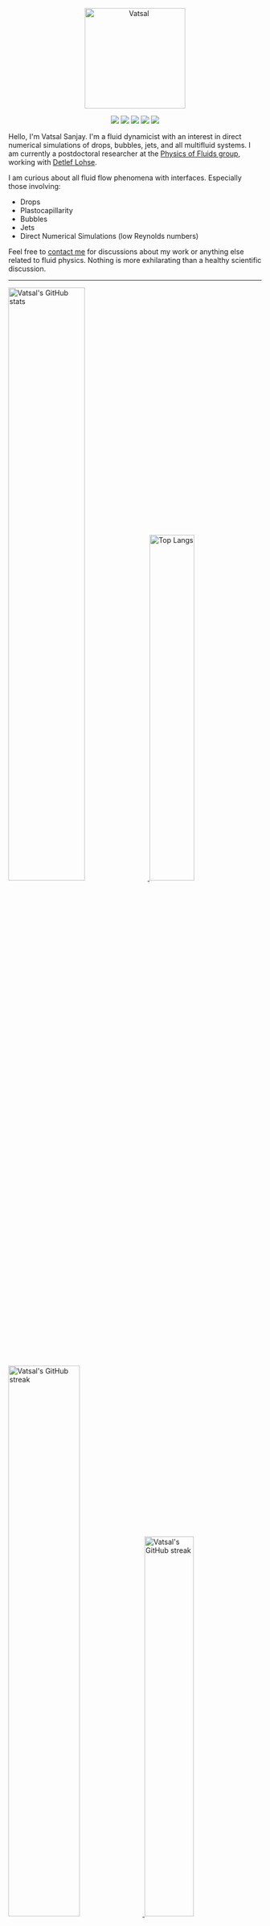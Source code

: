 <center>

[<img alt="Vatsal" width="200px" src="https://www.dropbox.com/s/dxyybgtblo8er6h/Logo_Vatsal_Vector.png?raw=1">](https://www.vatsalsanjay.com)

[<img src="https://img.shields.io/badge/googlescholar-4285F4?&style=for-the-badge&logo=googlescholar&logoColor=white">](https://scholar.google.com/citations?hl=en&user=67aQviYAAAAJ)
[<img src="https://img.shields.io/static/v1.svg?&style=for-the-badge&logo=ResearchGate&label=&message=ResearchGate&logoColor=white&color=green">](https://www.researchgate.net/profile/Vatsal-Sanjay-2)
[<img src="https://img.shields.io/badge/twitter-1DA1F2?&style=for-the-badge&logo=twitter&logoColor=white">](https://twitter.com/VatsalSanjay)
[<img src="https://img.shields.io/badge/linkedin-0A66C2?&style=for-the-badge&logo=linkedin">](https://www.linkedin.com/in/vatsalsanjay/)
[<img src="https://img.shields.io/badge/orcid-A6CE39?&style=for-the-badge&logo=orcid&logoColor=white">](https://orcid.org/0000-0002-4293-6099)

</center>

Hello, I'm Vatsal Sanjay. I'm a fluid dynamicist with an interest in direct numerical simulations of drops, bubbles, jets, and all multifluid systems. I am currently a postdoctoral researcher at the [Physics of Fluids group](https://pof.tnw.utwente.nl), working with [Detlef Lohse](https://en.wikipedia.org/wiki/Detlef_Lohse). 

I am curious about all fluid flow phenomena with interfaces. Especially those involving:

- Drops
- Plastocapillarity
- Bubbles
- Jets
- Direct Numerical Simulations (low Reynolds numbers)

Feel free to [contact me](mailto:contact@vatsalsanjay.com) for discussions about my work or anything else related to fluid physics. Nothing is more exhilarating than a healthy scientific discussion.

<!-- ![Vatsal's GitHub stats](https://github-readme-stats-xi-wine-74.vercel.app/api?username=VatsalSy&show_icons=true&theme=vision-friendly-dark)

![Top Langs](https://github-readme-stats-xi-wine-74.vercel.app/api/top-langs/?username=VatsalSy&layout=compact&theme=vision-friendly-dark) -->

---

  <a href="https://github.com/VatsalSy" target="_blank">
    <picture>
      <source media="(prefers-color-scheme: dark)" srcset="https://cust-github-readme-stats.vercel.app/api?username=VatsalSy&show_icons=true&theme=vision-friendly-dark" width="55%" height="auto">
      <img alt="Vatsal's GitHub stats" src="https://cust-github-readme-stats.vercel.app/api?username=VatsalSy&show_icons=true&theme=solarized-light&hide_border=true" width="55%" height="auto">
    </picture>
  </a>
  <a href="https://github.com/VatsalSy" target="_blank">
    <picture>
      <source media="(prefers-color-scheme: dark)" srcset="https://cust-github-readme-stats.vercel.app/api/top-langs/?username=VatsalSy&layout=compact&theme=vision-friendly-dark" width="42%" height="auto">
      <img alt="Top Langs" src="https://cust-github-readme-stats.vercel.app/api/top-langs/?username=VatsalSy&layout=compact&theme=solarized-light&hide_border=true" width="42%" height="auto">
    </picture>
  </a>

  <a href="https://github.com/VatsalSy" target="_blank">
    <picture>
      <source media="(prefers-color-scheme: dark)" srcset="https://github-readme-streak-stats-delta-lovat.vercel.app/?user=VatsalSy&theme=vision-friendly-dark" width="53%" height="auto">
      <img alt="Vatsal's GitHub streak" src="https://github-readme-streak-stats-delta-lovat.vercel.app/?user=VatsalSy&theme=solarized-light&hide_border=true" width="53%" height="auto">
    </picture>
  </a>

  <a href="https://www.youtube.com/@VatsalSanjay" target="_blank">
    <picture>
      <source media="(prefers-color-scheme: dark)" srcset="https://cust-youtube-stats-card.vercel.app/api?channelid=UC-eTdHrAM_eQrWOtNLoT19w&theme=vision_friendly_dark&cache_seconds=0" width="44%" height="auto">
      <img alt="Vatsal's GitHub streak" src="https://cust-youtube-stats-card.vercel.app/api?channelid=UC-eTdHrAM_eQrWOtNLoT19w&theme=solarized_light&hide_border=true" width="44%" height="auto">
    </picture>
 </a>

---

### :zap: Recent Activity

<!--START_SECTION:activity-->
1. 🚀 Published release [GitHub Commit Stats v2.1 🎉](https://github.com/VatsalSy/commits-readme-stats/releases/tag/v2.1) in [VatsalSy/commits-readme-stats](https://github.com/VatsalSy/commits-readme-stats)
2. 🚀 Published release [v2.1](https://github.com/VatsalSy/commits-readme-stats/releases/tag/v2.1) in [VatsalSy/commits-readme-stats](https://github.com/VatsalSy/commits-readme-stats)
3. 🚀 Published release [GitHub Commit Stats v2.0.0 🎉](https://github.com/VatsalSy/commits-readme-stats/releases/tag/v2.0.0) in [VatsalSy/commits-readme-stats](https://github.com/VatsalSy/commits-readme-stats)
4. 🎉 Merged PR [#17](https://github.com/VatsalSy/commits-readme-stats/pull/17) in [VatsalSy/commits-readme-stats](https://github.com/VatsalSy/commits-readme-stats)
5. 💪 Opened PR [#17](https://github.com/VatsalSy/commits-readme-stats/pull/17) in [VatsalSy/commits-readme-stats](https://github.com/VatsalSy/commits-readme-stats)
<!--END_SECTION:activity-->
---

### Hi there 👋
<p align="left"> <img src="https://komarev.com/ghpvc/?username=VatsalSy&label=Profile%20views&color=orange&style=for-the-badge" alt="VatsalSy" /> </p>

---
### :zap: More statistics

<!--START_SECTION:github-stats-->
**I'm an Early 🐤** 

```text
🌞 Morning                342 commits         ██████░░░░░░░░░░░░░░░░░░░   23.52 % 
🌆 Daytime                471 commits         ████████░░░░░░░░░░░░░░░░░   32.39 % 
🌃 Evening                475 commits         ████████░░░░░░░░░░░░░░░░░   32.67 % 
🌙 Night                  166 commits         ███░░░░░░░░░░░░░░░░░░░░░░   11.42 % 
```
📅 **I'm Most Productive on Sunday** 

```text
Monday                   187 commits         ███░░░░░░░░░░░░░░░░░░░░░░   12.86 % 
Tuesday                  194 commits         ███░░░░░░░░░░░░░░░░░░░░░░   13.34 % 
Wednesday                197 commits         ███░░░░░░░░░░░░░░░░░░░░░░   13.55 % 
Thursday                 228 commits         ████░░░░░░░░░░░░░░░░░░░░░   15.68 % 
Friday                   160 commits         ███░░░░░░░░░░░░░░░░░░░░░░   11.00 % 
Saturday                 231 commits         ████░░░░░░░░░░░░░░░░░░░░░   15.89 % 
Sunday                   257 commits         ████░░░░░░░░░░░░░░░░░░░░░   17.68 % 
```


<!--END_SECTION:github-stats-->

<!--START_SECTION:waka-->
![Code Time](http://img.shields.io/badge/Code%20Time-567%20hrs%2025%20mins-blue)

![Lines of code](https://img.shields.io/badge/From%20Hello%20World%20I%27ve%20Written-40.5%20million%20lines%20of%20code-blue)

**🐱 My GitHub Data** 

> 📦 3.6 MB Used in GitHub's Storage 
 > 
> 🚫 Not Opted to Hire
 > 
> 📜 79 Public Repositories 
 > 
> 🔑 48 Private Repositories 
 > 
📊 **This Week I Spent My Time On** 

```text
🕑︎ Time Zone: Europe/Amsterdam

💬 Programming Languages: 
Other                    12 hrs 49 mins      ███████░░░░░░░░░░░░░░░░░░   28.13 % 
Python                   8 hrs 52 mins       █████░░░░░░░░░░░░░░░░░░░░   19.48 % 
LaTeX                    6 hrs 49 mins       ████░░░░░░░░░░░░░░░░░░░░░   14.97 % 
Git                      5 hrs 31 mins       ███░░░░░░░░░░░░░░░░░░░░░░   12.11 % 
C                        4 hrs 42 mins       ███░░░░░░░░░░░░░░░░░░░░░░   10.34 % 

🔥 Editors: 
Cursor                   15 hrs 58 mins      █████████░░░░░░░░░░░░░░░░   35.03 % 
Notes                    7 hrs 17 mins       ████░░░░░░░░░░░░░░░░░░░░░   16.00 % 
Warp                     7 hrs 11 mins       ████░░░░░░░░░░░░░░░░░░░░░   15.77 % 
Safari                   6 hrs 57 mins       ████░░░░░░░░░░░░░░░░░░░░░   15.25 % 
TeXstudio                6 hrs 39 mins       ████░░░░░░░░░░░░░░░░░░░░░   14.61 % 

🐱‍💻 Projects: 
Writing                  15 hrs 6 mins       ████████░░░░░░░░░░░░░░░░░   33.11 % 
Research misc,           9 hrs 56 mins       █████░░░░░░░░░░░░░░░░░░░░   21.81 % 
commits-readme-stats     7 hrs 6 mins        ████░░░░░░░░░░░░░░░░░░░░░   15.57 % 
GitHub management        5 hrs 57 mins       ███░░░░░░░░░░░░░░░░░░░░░░   13.06 % 
cust-waka-readme-stats   3 hrs 15 mins       ██░░░░░░░░░░░░░░░░░░░░░░░   07.15 % 

💻 Operating System: 
Mac                      45 hrs 36 mins      █████████████████████████   100.00 % 
```

**I Mostly Code in TeX** 

```text
TeX                      40 repos            ███████░░░░░░░░░░░░░░░░░░   27.59 % 
MATLAB                   13 repos            ██░░░░░░░░░░░░░░░░░░░░░░░   08.97 % 
Python                   7 repos             █░░░░░░░░░░░░░░░░░░░░░░░░   04.83 % 
JavaScript               2 repos             ░░░░░░░░░░░░░░░░░░░░░░░░░   01.38 % 
TypeScript               2 repos             ░░░░░░░░░░░░░░░░░░░░░░░░░   01.38 % 
```




 Last Updated on 12/11/2024 01:22:09 UTC
<!--END_SECTION:waka-->
---

[![Vatsal's github activity graph](https://cust-github-readme-activity-graph-yfn1.vercel.app/graph?username=VatsalSy&theme=github-compact&&area=true&hide_border=true&hide_title=true&days=42)](https://github.com/VatsalSy)

<div align="center">
  <a href="https://next.ossinsight.io/widgets/official/analyze-user-contribution-time-distribution?user_id=17101345&period=all_times" target="_blank">
    <picture>
      <source media="(prefers-color-scheme: dark)" srcset="https://next.ossinsight.io/widgets/official/analyze-user-contribution-time-distribution/thumbnail.png?user_id=17101345&period=all_times&image_size=auto&color_scheme=dark" width="721" height="auto">
      <img alt="Contribution Time Distribution of @VatsalSy" src="https://next.ossinsight.io/widgets/official/analyze-user-contribution-time-distribution/thumbnail.png?user_id=17101345&period=all_times&image_size=auto&color_scheme=light" width="721" height="auto">
    </picture>
  </a>
</div>


---
<!-- my-badges start -->
<h4><a href="https://github.com/my-badges/my-badges">My Badges</a></h4>

<a href="my-badges/a-commit.md"><img src="https://my-badges.github.io/my-badges/a-commit.png" alt="One of my commit sha starts with &quot;a&quot;." title="One of my commit sha starts with &quot;a&quot;." width="64"></a>
<a href="my-badges/ab-commit.md"><img src="https://my-badges.github.io/my-badges/ab-commit.png" alt="One of my commit sha starts with &quot;ab&quot;." title="One of my commit sha starts with &quot;ab&quot;." width="64"></a>
<a href="my-badges/chore-commit.md"><img src="https://my-badges.github.io/my-badges/chore-commit.png" alt="I did a little housekeeping! 🧹" title="I did a little housekeeping! 🧹" width="64"></a>
<a href="my-badges/covid-19.md"><img src="https://my-badges.github.io/my-badges/covid-19.png" alt="I rolled before Covid-19: Survivor of the Great TP Shortage" title="I rolled before Covid-19: Survivor of the Great TP Shortage" width="64"></a>
<a href="my-badges/delorean.md"><img src="https://my-badges.github.io/my-badges/delorean.png" alt="I committed on the day Doctor Emmett Brown invented the flux capacitor!" title="I committed on the day Doctor Emmett Brown invented the flux capacitor!" width="64"></a>
<a href="my-badges/epic-commit.md"><img src="https://my-badges.github.io/my-badges/epic-commit.png" alt="I made an epic commit with a message over 500 chars." title="I made an epic commit with a message over 500 chars." width="64"></a>
<a href="my-badges/favorite-word.md"><img src="https://my-badges.github.io/my-badges/favorite-word.png" alt="My favorite word is &quot;the&quot;." title="My favorite word is &quot;the&quot;." width="64"></a>
<a href="my-badges/github-anniversary-5.md"><img src="https://my-badges.github.io/my-badges/github-anniversary-5.png" alt="I joined GitHub 5 years ago." title="I joined GitHub 5 years ago." width="64"></a>
<a href="my-badges/mass-delete-commit.md"><img src="https://my-badges.github.io/my-badges/mass-delete-commit.png" alt="When I delete code, I delete a lot." title="When I delete code, I delete a lot." width="64"></a>
<a href="my-badges/mass-delete-commit-10k.md"><img src="https://my-badges.github.io/my-badges/mass-delete-commit-10k.png" alt="When I delete code, I delete a lot." title="When I delete code, I delete a lot." width="64"></a>
<a href="my-badges/polite-coder.md"><img src="https://my-badges.github.io/my-badges/polite-coder.png" alt="I am a polite coder." title="I am a polite coder." width="64"></a>
<a href="my-badges/public-keys-4.md"><img src="https://my-badges.github.io/my-badges/public-keys-4.png" alt="I have four public keys" title="I have four public keys" width="64"></a>
<a href="my-badges/stars-100.md"><img src="https://my-badges.github.io/my-badges/stars-100.png" alt="I collected 100 stars." title="I collected 100 stars." width="64"></a>
<a href="my-badges/sleepy-coder.md"><img src="https://my-badges.github.io/my-badges/sleepy-coder.png" alt="I am a sleepy coder." title="I am a sleepy coder." width="64"></a>
<a href="my-badges/morning-commits.md"><img src="https://my-badges.github.io/my-badges/morning-commits.png" alt="I commit in the morning." title="I commit in the morning." width="64"></a>
<a href="my-badges/evening-commits.md"><img src="https://my-badges.github.io/my-badges/evening-commits.png" alt="I commit in the evening." title="I commit in the evening." width="64"></a>
<a href="my-badges/midnight-commits.md"><img src="https://my-badges.github.io/my-badges/midnight-commits.png" alt="I commit at midnight." title="I commit at midnight." width="64"></a>
<!-- my-badges end -->

---
